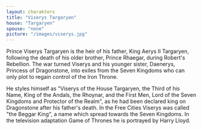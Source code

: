 ```yaml
---
layout: charakters
title: "Viserys Targaryen"
house: "Targaryen"
spouse: "none"
picture: "/images/viserys.jpg"
---
```


Prince Viserys Targaryen is the heir of his father, King Aerys II Targaryen, following the death of his older brother, Prince Rhaegar, during Robert's Rebellion. The war turned Viserys and his younger sister, Daenerys, Princess of Dragonstone, into exiles from the Seven Kingdoms who can only plot to regain control of the Iron Throne.

He styles himself as "Viserys of the House Targaryen, the Third of his Name, King of the Andals, the Rhoynar, and the First Men, Lord of the Seven Kingdoms and Protector of the Realm", as he had been declared king on Dragonstone after his father's death. In the Free Cities Viserys was called "the Beggar King", a name which spread towards the Seven Kingdoms. In the television adaptation Game of Thrones he is portrayed by Harry Lloyd.